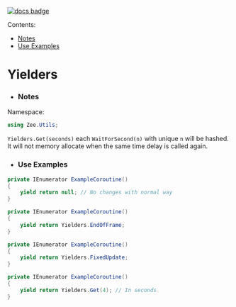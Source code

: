 [![docs badge](https://img.shields.io/badge/docs-reference-blue.svg)](https://github.com/zeeronis/ZeeUnityToolkit-readme/blob/main/README.md)

Сontents:
   - [Notes](Coroutines.md#notes)
   - [Use Examples](Coroutines.md#use-examples)

# Yielders

- ### Notes
Namespace:
```cs
using Zee.Utils;
```
`Yielders.Get(seconds)` each `WaitForSecond(n)` with unique `n` will be hashed. It will not memory allocate when the same time delay is called again.

- ### Use Examples
```cs
private IEnumerator ExampleCoroutine()
{
    yield return null; // No changes with normal way
}
```
```cs
private IEnumerator ExampleCoroutine()
{
    yield return Yielders.EndOfFrame;
}
```
```cs
private IEnumerator ExampleCoroutine()
{
    yield return Yielders.FixedUpdate;
}
```
```cs
private IEnumerator ExampleCoroutine()
{
    yield return Yielders.Get(4); // In seconds
}
```
